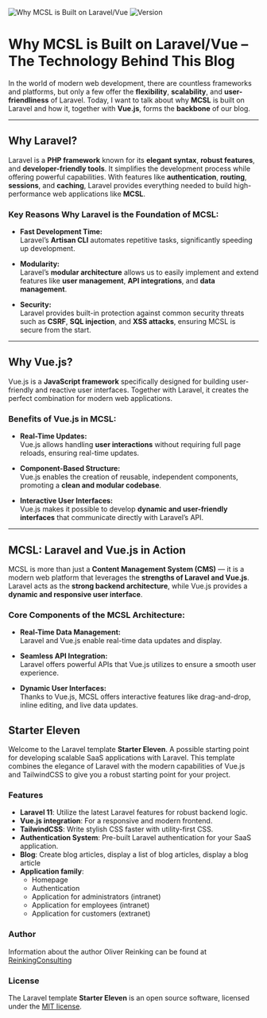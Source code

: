 ![Why MCSL is Built on Laravel/Vue](public/MCSL.jpg)
![Version](https://img.shields.io/badge/version-2.60.4-green)
# Why MCSL is Built on Laravel/Vue – The Technology Behind This Blog
In the world of modern web development, there are countless frameworks and platforms, but only a few offer the **flexibility**, **scalability**, and **user-friendliness** of Laravel. Today, I want to talk about why **MCSL** is built on Laravel and how it, together with **Vue.js**, forms the **backbone** of our blog.

---

## Why Laravel?

Laravel is a **PHP framework** known for its **elegant syntax**, **robust features**, and **developer-friendly tools**. It simplifies the development process while offering powerful capabilities. With features like **authentication**, **routing**, **sessions**, and **caching**, Laravel provides everything needed to build high-performance web applications like **MCSL**.

### **Key Reasons Why Laravel is the Foundation of MCSL:**

- **Fast Development Time:**  
  Laravel’s **Artisan CLI** automates repetitive tasks, significantly speeding up development.

- **Modularity:**  
  Laravel’s **modular architecture** allows us to easily implement and extend features like **user management**, **API integrations**, and **data management**.

- **Security:**  
  Laravel provides built-in protection against common security threats such as **CSRF**, **SQL injection**, and **XSS attacks**, ensuring MCSL is secure from the start.

---

## **Why Vue.js?**

Vue.js is a **JavaScript framework** specifically designed for building user-friendly and reactive user interfaces. Together with Laravel, it creates the perfect combination for modern web applications.

### **Benefits of Vue.js in MCSL:**

- **Real-Time Updates:**  
  Vue.js allows handling **user interactions** without requiring full page reloads, ensuring real-time updates.

- **Component-Based Structure:**  
  Vue.js enables the creation of reusable, independent components, promoting a **clean and modular codebase**.

- **Interactive User Interfaces:**  
  Vue.js makes it possible to develop **dynamic and user-friendly interfaces** that communicate directly with Laravel’s API.

---

## **MCSL: Laravel and Vue.js in Action**

MCSL is more than just a **Content Management System (CMS)** — it is a modern web platform that leverages the **strengths of Laravel and Vue.js**. Laravel acts as the **strong backend architecture**, while Vue.js provides a **dynamic and responsive user interface**.

### **Core Components of the MCSL Architecture:**

- **Real-Time Data Management:**  
  Laravel and Vue.js enable real-time data updates and display.

- **Seamless API Integration:**  
  Laravel offers powerful APIs that Vue.js utilizes to ensure a smooth user experience.

- **Dynamic User Interfaces:**  
  Thanks to Vue.js, MCSL offers interactive features like drag-and-drop, inline editing, and live data updates.


## Starter Eleven

Welcome to the Laravel template **Starter Eleven**. A possible starting point for developing scalable SaaS applications with Laravel. This template combines the elegance of Laravel with the modern capabilities of Vue.js and TailwindCSS to give you a robust starting point for your project.

### Features

- **Laravel 11**: Utilize the latest Laravel features for robust backend logic.
- **Vue.js integration**: For a responsive and modern frontend.
- **TailwindCSS**: Write stylish CSS faster with utility-first CSS.
- **Authentication System**: Pre-built Laravel authentication for your SaaS application.
- **Blog**: Create blog articles, display a list of blog articles, display a blog article
- **Application family**:
    - Homepage
    - Authentication
    - Application for administrators (intranet)
    - Application for employees (intranet)
    - Application for customers (extranet)

### Author

Information about the author Oliver Reinking can be found at [ReinkingConsulting](https://reinkingconsulting.de)

### License

The Laravel template **Starter Eleven** is an open source software, licensed under the [MIT license](https://opensource.org/licenses/MIT).

